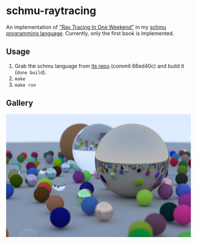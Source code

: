 # schmu-raytracing
An implementation of ["Ray Tracing In One Weekend"](https://raytracing.github.io/books/RayTracingInOneWeekend.html) in my [schmu programming language](https://github.com/tjammer/schmu). Currently, only the first book is implemented.

## Usage
1. Grab the schmu language from [its repo](https://github.com/tjammer/schmu) (commit 66ed40c) and build it (`dune build`).
2. `make`
3. `make run`

## Gallery
![Ray Tracing In One Weekend cover like](images/image-1200.jpg)
